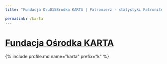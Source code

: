 ```yaml
---
title: "Fundacja O\u015Brodka KARTA | Patromierz - statystyki Patronite.pl"

permalink: /karta
---
```


# [Fundacja Ośrodka KARTA](https://patronite.pl/karta)

{% include profile.md name="karta" prefix="k" %}
